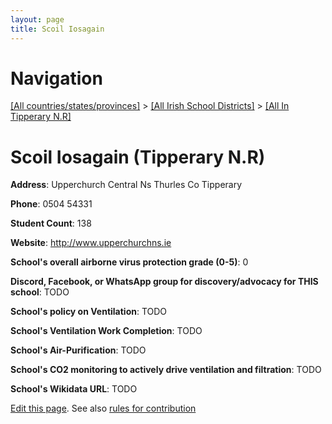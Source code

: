 ```yaml
---
layout: page
title: Scoil Iosagain
---
```

# Navigation

[[All countries/states/provinces]](../../..) > [[All Irish School Districts]](../..) > [[All In Tipperary N.R]](..)

# Scoil Iosagain (Tipperary N.R)

**Address**: Upperchurch Central Ns Thurles Co Tipperary

**Phone**: 0504 54331

**Student Count**: 138

**Website**: <http://www.upperchurchns.ie>

**School's overall airborne virus protection grade (0-5)**: 0

**Discord, Facebook, or WhatsApp group for discovery/advocacy for THIS school**: TODO

**School's policy on Ventilation**: TODO

**School's Ventilation Work Completion**: TODO

**School's Air-Purification**: TODO

**School's CO2 monitoring to actively drive ventilation and filtration**: TODO

**School's Wikidata URL**: TODO


[Edit this page](https://github.com/ventilate-schools/Ireland/edit/main/./Tipperary_N.R/Scoil_Iosagain.md). See also [rules for contribution](../../../contribution-rules/)